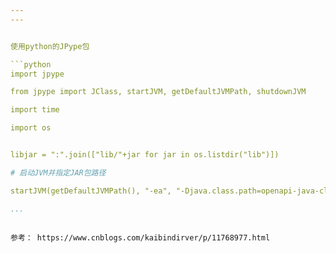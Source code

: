 ```yaml
---
---


使用python的JPype包

```python 
import jpype

from jpype import JClass, startJVM, getDefaultJVMPath, shutdownJVM

import time

import os


libjar = ":".join(["lib/"+jar for jar in os.listdir("lib")])

# 启动JVM并指定JAR包路径

startJVM(getDefaultJVMPath(), "-ea", "-Djava.class.path=openapi-java-client-2.0.0-RC4.jar:"+libjar)

...
```


```

参考： https://www.cnblogs.com/kaibindirver/p/11768977.html 